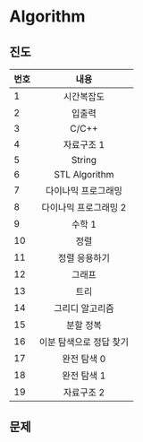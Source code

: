 # Algorithm

## 진도
| 번호 | 내용 |
| --- |:----:|
| 1 | 시간복잡도 |
| 2 | 입출력 |
| 3 | C/C++ |
| 4 | 자료구조 1 |
| 5 | String |
| 6 | STL Algorithm |
| 7 | 다이나믹 프로그래밍 |
| 8 | 다이나믹 프로그래밍 2|
| 9 | 수학 1 |
| 10 | 정렬 |
| 11 | 정렬 응용하기 |
| 12 | 그래프 |
| 13 | 트리 |
| 14 | 그리디 알고리즘 |
| 15 | 분할 정복 |
| 16 | 이분 탐색으로 정답 찾기 |
| 17 | 완전 탐색 0 |
| 18 | 완전 탐색 1 |
| 19 | 자료구조 2 |

## 문제
